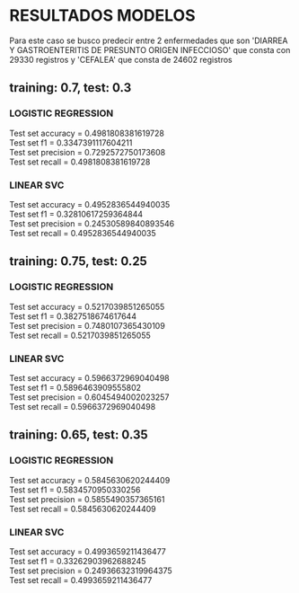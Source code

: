 # RESULTADOS MODELOS

Para este caso se busco predecir entre 2 enfermedades que son 'DIARREA Y GASTROENTERITIS DE PRESUNTO ORIGEN INFECCIOSO' que consta con 29330 registros y 'CEFALEA' que consta de 24602 registros

## training: 0.7, test: 0.3

### LOGISTIC REGRESSION

Test set accuracy = 0.4981808381619728                                          
Test set f1 = 0.3347391117604211                                                
Test set precision = 0.7292572750173608                                         
Test set recall = 0.4981808381619728                                           

### LINEAR SVC

Test set accuracy = 0.4952836544940035                                          
Test set f1 = 0.32810617259364844                                               
Test set precision = 0.24530589840893546                                        
Test set recall = 0.4952836544940035  

## training: 0.75, test: 0.25

### LOGISTIC REGRESSION

Test set accuracy = 0.5217039851265055                                          
Test set f1 = 0.3827518674617644                                                
Test set precision = 0.7480107365430109                                         
Test set recall = 0.5217039851265055    

### LINEAR SVC

Test set accuracy = 0.5966372969040498                                          
Test set f1 = 0.5896463909555802                                                
Test set precision = 0.6045494002023257                                         
Test set recall = 0.5966372969040498 

## training: 0.65, test: 0.35

### LOGISTIC REGRESSION

Test set accuracy = 0.5845630620244409                                          
Test set f1 = 0.5834570950330256                                                
Test set precision = 0.5855490357365161                                         
Test set recall = 0.5845630620244409                                       

### LINEAR SVC

Test set accuracy = 0.4993659211436477                                          
Test set f1 = 0.33262903962688245                                               
Test set precision = 0.24936632319964375                                        
Test set recall = 0.4993659211436477     